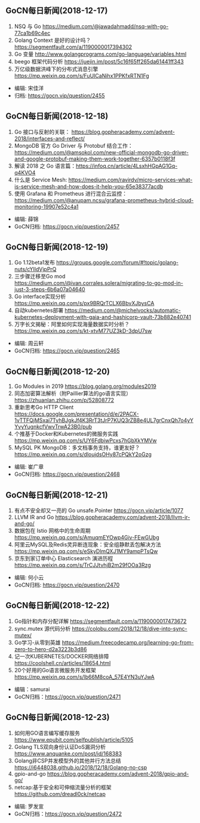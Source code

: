 ## GoCN每日新闻(2018-12-17)

1. NSQ 与 Go https://medium.com/@jawadahmadd/nsq-with-go-77ca1b69c4ec
2. Golang Context 是好的设计吗？https://segmentfault.com/a/1190000017394302
3. Go 变量 http://www.golangprograms.com/go-language/variables.html
4. beego 框架代码分析 https://juejin.im/post/5c16f65ff265da61441ff343
5. 万亿级数据洪峰下的分布式消息引擎 https://mp.weixin.qq.com/s/FuUICaNihx1PPKfxRTN1Fg

- 编辑: 宋佳洋 
- 归档: https://gocn.vip/question/2455  

## GoCN每日新闻(2018-12-18)

1. Go 接口与反射的关联： https://blog.gopheracademy.com/advent-2018/interfaces-and-reflect/
2. MongoDB 官方 Go Driver 与 Protobuf 结合工作：https://medium.com/@amsokol.com/new-official-mongodb-go-driver-and-google-protobuf-making-them-work-together-6357b0118f3f
3. 解读 2018 之 Go 语言篇：https://infoq.cn/article/4LsxhHGpAG1Gq-q4KVO4
4. 什么是 Service Mesh: https://medium.com/ravirdv/micro-services-what-is-service-mesh-and-how-does-it-help-you-65e38377acdb
5. 使用 Grafana 和 Prometheus 进行混合云监控： https://medium.com/@anupam.ncsu/grafana-prometheus-hybrid-cloud-monitoring-19907e52c4a1

- 编辑: 薛锦
- GoCN归档:  https://gocn.vip/question/2457

## GoCN每日新闻(2018-12-19)

1. Go 1.12beta1发布 https://groups.google.com/forum/#!topic/golang-nuts/cYlIdVjpPrQ
2. 三步骤迁移至Go mod https://medium.com/@ivan.corrales.solera/migrating-to-go-mod-in-just-3-steps-6b6a07a04640
3. Go interface实现分析 https://mp.weixin.qq.com/s/px9BRQrTCLX6BbvXJbysCA
4. 自动kubernetes部署 https://medium.com/@michelvocks/automatic-kubernetes-deployment-with-gaia-and-hashicorp-vault-73b882e40741
5. 万字长文揭秘：阿里如何实现海量数据实时分析？ https://mp.weixin.qq.com/s/kt-xtvM77UZ3kD-3dpU7sw

- 编辑: 周云轩
- GoCN归档:  https://gocn.vip/question/2465

## GoCN每日新闻(2018-12-20)

1. Go Modules in 2019  https://blog.golang.org/modules2019
2. 同态加密算法解析（附Paillier算法的go语言实现）
 https://zhuanlan.zhihu.com/p/52808772
3. 重新思考Go HTTP Client https://docs.google.com/presentation/d/e/2PACX-1vTTFQjMSxai7TvhBJgkJf4K3RrT3tJrP7KUQ3rZB8e4UL7grCnxQh7o4yYYvyYugnkcfVwvTrwA23B0/pub 
4. 个推基于Docker和Kubernetes的微服务实践  https://mp.weixin.qq.com/s/UY6FdbiwPcxs7hGbXkYMVw
5. MySQL PK MongoDB：多文档事务支持，谁更友好？ https://mp.weixin.qq.com/s/dloujdsOHy87cPQkY2oGzg

- 编辑: 崔广章
- GoCN归档:  https://gocn.vip/question/2468

## GoCN每日新闻(2018-12-21)

1. 有点不安全却又一亮的 Go unsafe.Pointer https://gocn.vip/article/1077
2. LLVM IR and Go https://blog.gopheracademy.com/advent-2018/llvm-ir-and-go/ 
3. 数据包在 Istio 网格中的生命周期 https://mp.weixin.qq.com/s/AmuqmEYOwp4Giv-FEwGUbg
4. 阿里云MySQL及Redis灵异断连现象：安全组静默丢包解决方法 https://mp.weixin.qq.com/s/eSkyDlmQXJ1MY9ampPTsQw
5. 京东到家订单中心 Elasticsearch 演进历程 https://mp.weixin.qq.com/s/TrCJJtvhjB2m29fOOa3Rzg

- 编辑: 何小云
- GoCN归档: https://gocn.vip/question/2470

## GoCN每日新闻(2018-12-22)

1. Go指针和内存分配详解 https://segmentfault.com/a/1190000017473672
2. sync.mutex 源代码分析 https://colobu.com/2018/12/18/dive-into-sync-mutex/
3. Go学习-从零到英雄 https://medium.freecodecamp.org/learning-go-from-zero-to-hero-d2a3223b3d86
4. 记一次KUBERNETES/DOCKER网络排障 https://coolshell.cn/articles/18654.html
5. 20个好用的Go语言微服务开发框架 https://mp.weixin.qq.com/s/lb66M8coA_57E4YN3uYJwA

- 编辑：samurai
- GoCN归档：https://gocn.vip/question/2471


## GoCN每日新闻(2018-12-23)
1. 如何用GO语言编写缓存服务 https://www.epubit.com/selfpublish/article/5105
2. Golang TLS双向身份认证DoS漏洞分析 https://www.anquanke.com/post/id/168383
3. Golang非CSP并发模型外的其他并行方法总结 https://i6448038.github.io/2018/12/18/Golang-no-csp
4. gpio-and-go https://blog.gopheracademy.com/advent-2018/gpio-and-go/
5. netcap:基于安全和可伸缩流量分析的框架 https://github.com/dreadl0ck/netcap

- 编辑: 罗发宣
- GoCN归档：https://gocn.vip/question/2472
